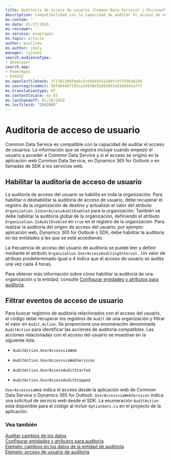 ```yaml
---
title: Auditoría de acceso de usuario (Common Data Service) | Microsoft Docs
description: Compatibilidad con la capacidad de auditar el acceso de usuario, incluida la identificación de usuario, la hora de acceso y el tipo de cliente.
ms.custom: ''
ms.date: 01/27/2019
ms.reviewer: ''
ms.service: powerapps
ms.topic: article
author: paulliew
ms.author: jdaly
manager: ryjones
search.audienceType:
- developer
search.app:
- PowerApps
- D365CE
ms.openlocfilehash: 3f13813b0f6e6c5cde945e5a2b8fcdf1590a62db
ms.sourcegitcommit: 5bfd0448f1d5ca3d938e3bd928d1dd3d4042afff
ms.translationtype: HT
ms.contentlocale: es-ES
ms.lasthandoff: 01/28/2020
ms.locfileid: "2992805"
---
```

# <a name="audit-user-access"></a>Auditoría de acceso de usuario

Common Data Service es compatible con la capacidad de auditar el acceso de usuarios. La información que se registra incluye cuándo empezó el usuario a acceder a Common Data Service y si el acceso se originó en la aplicación web Common Data Service, en Dynamics 365 for Outlook o en llamadas de SDK a los servicios web.  
  
## <a name="enable-user-access-auditing"></a>Habilitar la auditoría de acceso de usuario  
 La auditoría de acceso del usuario se habilita en toda la organización. Para habilitar o deshabilitar la auditoría de acceso de usuario, debe recuperar el registro de la organización de destino y actualizar el valor del atributo `Organization.IsUserAccessAuditEnabled` para la organización. También se debe habilitar la auditoría global de la organización, definiendo el atributo `Organization.IsAuditEnabled` en `true` en el registro de la organización. Para realizar la auditoría del origen de acceso del usuario, por ejemplo: aplicación web, Dynamics 365 for Outlook o SDK, debe habilitar la auditoría en las entidades a las que se está accediendo.  
  
 La frecuencia de acceso del usuario de auditoría se puede leer y definir mediante el atributo `Organization.UserAccessAuditingInterval` . Un valor de atributo predeterminado igual a 4 indica que el acceso de usuario se audita una vez cada 4 horas.  
  
 Para obtener más información sobre cómo habilitar la auditoría de una organización y la entidad, consulte [Configurar entidades y atributos para auditoría](configure-entities-attributes-auditing.md).  
  
## <a name="filter-on-user-access-events"></a>Filtrar eventos de acceso de usuario  
 Para buscar registros de auditoría relacionados con el acceso del usuario, el código debe recuperar los registros de `Audit` de una organización y filtrar el valor en `Audit.Action`. Se proporciona una enumeración denominada `AuditAction` para identificar las acciones de auditoría compatibles. Las acciones relacionadas con el acceso del usuario se muestran en la siguiente lista.  
  
-   `AuditAction.UserAccessviaWeb`  
  
-   `AuditAction.UserAccessviaWebServices`  
  
-   `AuditAction.UserAccessAuditStarted`  
  
-   `AuditAction.UserAccessAuditStopped`  
  
 `UserAccessviaWeb` indica el acceso desde la aplicación web de Common Data Service o Dynamics 365 for Outlook. `UserAccessviaWebServices` indica una solicitud de servicio web desde el SDK. La enumeración `AuditAction` está disponible para el código al incluir `OptionSets.cs` en el proyecto de la aplicación.  
  
### <a name="see-also"></a>Vea también  
 [Auditar cambios de los datos](/powerapps/developer/common-data-service/auditing-overview)   
 [Configurar entidades y atributos para auditoría](/powerapps/developer/common-data-service/configure-entities-attributes-auditing)     
 [Ejemplo: cambios en los datos de la entidad de auditoría](/powerapps/developer/common-data-service/org-service/samples/audit-entity-data-changes)   
 [Ejemplo: acceso de usuario de auditoría](/powerapps/developer/common-data-service/org-service/samples/audit-user-access)
